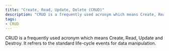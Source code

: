 ```yaml
---
title: "Create, Read, Update, Delete (CRUD)"
description: "CRUD is a frequently used acronym which means Create, Read, Update and Destroy. It refrers to the standard life-cycle events for data manipulation."
tags:
- CRUD
---
```

CRUD is a frequently used acronym which means Create, Read, Update and Destroy. It refrers to the standard life-cycle events for data manipulation.